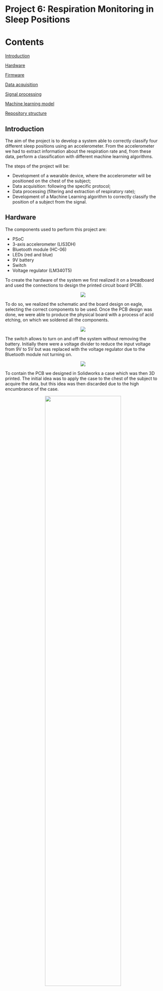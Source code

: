 # Project 6: Respiration Monitoring in Sleep Positions











# Contents
[Introduction](#introduction)

[Hardware](#hardware)

[Firmware](#firmware)

[Data acquisition](#data-acquisition)

[Signal processing](#signal-processing)

[Machine learning model](#machine-learning-model)

[Repository structure](#repository-structure)





















##

## Introduction
The aim of the project is to develop a system able to correctly classify four different sleep positions using an accelerometer. From the accelerometer we had to extract information about the respiration rate and, from these data, perform a classification with different machine learning algorithms.  

The steps of the project will be: 

- Development of a wearable device, where the accelerometer will be positioned on the chest of the subject;
- Data acquisition: following the specific protocol;
- Data processing (filtering and extraction of respiratory rate);
- Development of a Machine Learning algorithm to correctly classify the position of a subject from the signal. 

## Hardware
The components used to perform this project are: 

- PSoC
- 3-axis accelerometer (LIS3DH)
- Bluetooth module (HC-06)
- LEDs (red and blue)
- 9V battery
- Switch
- Voltage regulator (LM340T5)

To create the hardware of the system we first realized it on a breadboard and used the connections to design the printed circuit board (PCB). 

<p align="center">
  <img src="https://github.com/ltebs-polimi/AY2122_II_Project-6/blob/master/img/2.png">
</p>

To do so, we realized the schematic and the board design on eagle, selecting the correct components to be used. Once the PCB design was done, we were able to produce the physical board with a process of acid etching, on which we soldered all the components. 

<p align="center">
  <img src="https://github.com/ltebs-polimi/AY2122_II_Project-6/blob/master/img/3.png">
</p>

The switch allows to turn on and off the system without removing the battery. Initially there were a voltage divider to reduce the input voltage from 9V to 5V but was replaced with the voltage regulator due to the Bluetooth module not turning on.

<p align="center">
  <img src="https://github.com/ltebs-polimi/AY2122_II_Project-6/blob/master/img/4.png">
</p>

To contain the PCB we designed in Solidworks a case which was then 3D printed. The initial idea was to apply the case to the chest of the subject to acquire the data, but this idea was then discarded due to the high encumbrance of the case.

<p align="center">
  <img width="70%" src="https://github.com/ltebs-polimi/AY2122_II_Project-6/blob/master/img/5-6.png">
</p>

The hardware is subdivided into two main parts: PCB and accelerometer. The PCB contain all the physical elements and their connections, while the accelerometer is stitched on a strap and is connected to the PCB through long cables. 

In this way, we apply the strap on the thorax of the subject, reducing the encumbrance and allowing a free movement of the accelerometer, and the case is kept near the acquisition site.

## Firmware
The accelerometer and the microprocessor communicate with a I2C Master/slave communication and the data are sent with a Bluetooth module. Then, there are two digital output to drive two LED. The first one (blue) turns ON when the accelerometer is sampling, the second one (red) turns ON if some error occurs in the communication with the accelerometer. 

When the device turns on, the microprocessor reads and writes the registers of the accelerometer.
We set the sampling frequency (CTRL\_REG1) at 50 Hz, the Full Scale Range (CTRL\_REG4) at +-2g and we enable the FIFO mode.   

The device is in the “waiting” status in which the accelerometer is not sampling and the FIFO register is empty. 

When the user sends a “start” signal, the device starts sampling for three minutes (according to the protocol for collecting the data), the blue light turns on and the data is saved in the FIFO register. 
When the register is full, we send the data with the Bluetooth module and reset the FIFO register. After three minutes the procedures stops and the device returns in the “waiting” status. 

If an error occurs during the sampling procedure, the sampling stops and the red LED turns on. It is possible to stop the sampling even with a “stop” signal. 

## Data acquisition
The protocol for the data acquisition consists in collecting data of 10 people in 4 different positions (supine, prone, lateral left, lateral right). Each subject must keep the position for 3 minutes. 

To make the procedure easier we implement a graphical interface in which the user can communicate with the device. 

<p align="center">
  <img src="https://github.com/ltebs-polimi/AY2122_II_Project-6/blob/master/img/7.png">
</p>

The user has to choose a port and connect to it. The application allows also to rescan the port or disconnect to the port if needed. 

<p align="center">
  <img src="https://github.com/ltebs-polimi/AY2122_II_Project-6/blob/master/img/8.png">
</p>

Then the user has to choose the position of the subject and starts the sampling. It is possible also to stop the sampling. 

<p align="center">
  <img src="https://github.com/ltebs-polimi/AY2122_II_Project-6/blob/master/img/9.png">
</p>

After three minutes the data is saved as ‘.csv’ in a specific folder. The data are automatically saved and labelled and every sampling has its own file. It is possible to change the position of the subjects and start another sampling. 
<p align="center">
  <img src="https://github.com/ltebs-polimi/AY2122_II_Project-6/blob/master/img/10.png">
</p>
The ‘.csv’ file contains all the data of the three axis and the position of the subject. These files will be then processed to obtain the information about the respiratory signal. 

## Signal processing

### Introduction
In order to process the data to extract the respiration signal and consequently the reparation rate, we have tried two different approaches, both based on data normalization and filtering data with Moving-average and Butterworth filters.

The main difference between these two methods regards the computation of the respiration rate:

- chest\_2.mat: compute the respiration rate based on pick coating function;
- F\_br.mat and PY\_file\_BR.py: compute the respiration rate based on fast Fourier transform.

We decided to adopt the second approach, basing on literature reviews.



### Explanation of the principal steps
The following are the main steps used in the algorithm:

1.  Z-TRANSFORM AND WINDOWING

<p align="center">
  <img src="https://github.com/ltebs-polimi/AY2122_II_Project-6/blob/master/img/11.png">
</p>

In order to smooth and compare the data, a Z-normalization is applied. Based on a preliminary analysis of the raw-data plot, we choose only the horizontal component (X,Y axis) of the acceleration to extract the respiration signal, because the Z axis is most influenced by the tone sound vibration of the heart. 

Looking to the final aim of the ML analysis, we decide to divide any posture registration of 3 minutes in 3 windows of 60 seconds. In this way, from any registration of each posture, we obtain 3 signals of one minutes enlarging the dataset having 12 signals for each recorded volunteer (instead of 4).

The further analysis is applied to a 60 second window.

2. FILTERING

We have filtered transformed raw-data in 60 seconds window applying a cascade of filter:

- Moving-Average Filtering: to reduce the noise, we have applied a Moving average filter on a window of length corresponding to a maximal breathing rate (40 breaths/min).

|Average window size |(40/60) x Sampling Frequencies |
| :- | :- |


<p align="center">
  <img src="https://github.com/ltebs-polimi/AY2122_II_Project-6/blob/master/img/12.png">
</p>







- Butterworth Filtering: the respiration frequencies in physiological condition can vary from 8 to 40 breaths for minutes (0.13-0.66 HZ). Therefore to extract the respiration signal we need to enhance this range of frequencies applying a Butterworth filter with parameters that are reported in the table. 

|FILTER ORDER|LOW F. (Hz)|HIGH F. (Hz)|
| :-: | :-: | :-: |
|4|0.05|0.66|



<p align="center">
  <img src="https://github.com/ltebs-polimi/AY2122_II_Project-6/blob/master/img/13.png">
</p>







- BR selection: from the filtered signal we compute the Fast Fourier transform in order to make a frequency analysis. Subsequently, computing its power spectrum it is possible to select the breathing rate looking at the range of frequencies corresponding to physiological one (8-40 breath/min). This corresponds to the maximal in that range.


<p align="center">
  <img src="https://github.com/ltebs-polimi/AY2122_II_Project-6/blob/master/img/14.png">
</p>






### Time and frequencies index extraction
In order to make further analysis on the signal, especially the classification purpose, we create a final dataset in which we report different time and frequencies domain index computed on the signal. (The list of index are reported in "index_computation.pdf" file, inside the "data collection" folder) 

After computed the principal index for ML analysis  reported in the table, we merge all the created dataset to proceed further.

## Machine learning model
For the classification we explored different ways. 

First, we tried to classify with the raw data coming from the accelerometer, we reached an accuracy of 100% mainly because of the orientation of the gravity acceleration that gives the major contribute to the signal.  

Then, we used the information about the respiration only to classify the position. 

We tried to classify the position from the respiration signal, but the classification didn’t perform very well, so we decided to use the information about the respiration signal (mean, variance...). 

1. Univariate analysis: we removed the outlier to the variables that had a Gaussian distribution and we tried to normalize the other distributions. 
1. Multivariate analysis: we removed from the dataset the variables with high linear correlation and the variables which show a pattern in the bivariate distribution. Then, we performed a PCA.
1. X and y dataset: after the standardization we split the dataset into y and x. The first one is the dataset containing the target (‘supine’, ‘prone’, ‘lateral R’, ‘lateral L’). The second one is the dataset containing the variables. We divided these datasets into train (70%) and test (30%). 
1. Machine Learning methods: we explored different ML methods. For each of them we selected the best parameters with a function, in order to perform the best classification. We explore:
   1. KNN (k-Nearest Neighbour)
   1. Decisional Tree
   1. Naïve-Bayes classifier
   1. Logistic regression
   1. Multi-layer Perceptron Classifier
   1. Linear support vector classifier
   1. Random Forest

## Repository structure
- Folder "data collection" contains:

   - Raw data: the data coming from the accelerometer

   - Processed data: the data processed to obtain the respiration signal
   
   - Processing.py: code to process the data and extract the respiratory features

   - GUI.py: the graphical interface for collecting the data

   - Python_script: the script for the machine Learning classification

- Folder "Firmware" contains the PSOC design and workspace and all the files related to them 

- Folder "Eagle" contains the PCB-related files

- Folder "SolidWorks" contains the .SLDPRT and .SLDASM files of the 3D-printed case
